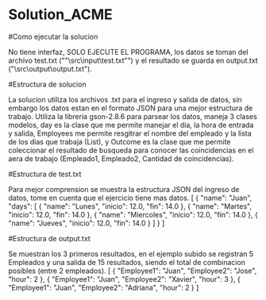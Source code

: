 # Solution_ACME

#Como ejecutar la solucion

No tiene interfaz, SOLO EJECUTE EL PROGRAMA, los datos se toman del archivo test.txt (""\\src\\input\\test.txt"") y el resultado se guarda en output.txt ("\\src\\output\\output.txt").

#Estructura de solucion

La solucion utiliza los archivos .txt para el ingreso y salida de datos, sin embargo los datos estan en el formato JSON para una mejor estructura de trabajo. 
Utiliza la libreria gson-2.8.6 para parsear los datos, maneja 3 clases modelos, day es la clase que me permite manejar el dia, la hora de entrada y salida, 
Employees me permite resgitrar el nombre del empleado y la lista de los dias que trabaja (List<day>), y Outcome es la clase que me permite coleccionar el resultado de busqueda
para conocer las coincidencias en el aera de trabajo (Empleado1, Empleado2, Cantidad de coincidencias).

#Estructura de test.txt
  
Para mejor comprension se muestra la estructura JSON del ingreso de datos, tome en cuenta que el ejercicio tiene mas datos.
[
  {
    "name": "Juan",
    "days": [
      {
        "name": "Lunes",
        "inicio": 12.0,
        "fin": 14.0
      },
      {
        "name": "Martes",
        "inicio": 12.0,
        "fin": 14.0
      },
      {
        "name": "Miercoles",
        "inicio": 12.0,
        "fin": 14.0
      },
      {
        "name": "Jueves",
        "inicio": 12.0,
        "fin": 14.0
      }
    ]
  }
]

#Estructura de output.txt
  
Se muestran los 3 primeros resultados, en el ejemplo subido se registran 5 Empleados y una salida de 15 resultados, siendo el total de combinacion posibles (entre 2 empleados).
[
  {
    "Employee1": "Juan",
    "Employee2": "Jose",
    "hour": 2
  },
  {
    "Employee1": "Juan",
    "Employee2": "Xavier",
    "hour": 3
  },
  {
    "Employee1": "Juan",
    "Employee2": "Adriana",
    "hour": 2
  }
]

